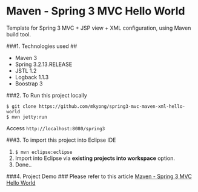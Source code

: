 Maven - Spring 3 MVC Hello World
===============================
Template for Spring 3 MVC + JSP view + XML configuration, using Maven build tool.

###1. Technologies used ##
* Maven 3
* Spring 3.2.13.RELEASE
* JSTL 1.2
* Logback 1.1.3
* Boostrap 3

###2. To Run this project locally
```shell
$ git clone https://github.com/mkyong/spring3-mvc-maven-xml-hello-world
$ mvn jetty:run
```
Access ```http://localhost:8080/spring3```

###3. To import this project into Eclipse IDE
1. ```$ mvn eclipse:eclipse```
2. Import into Eclipse via **existing projects into workspace** option.
3. Done..

###4. Project Demo ###
Please refer to this article [Maven - Spring 3 MVC Hello World ](http://www.mkyong.com/spring3/spring-3-mvc-hello-world-example/)
